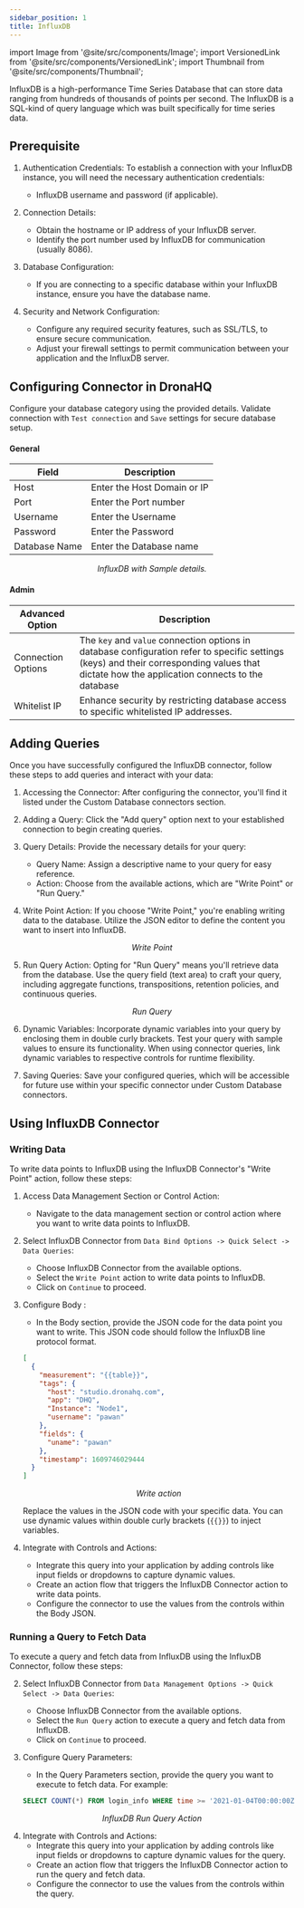 ```yaml
---
sidebar_position: 1
title: InfluxDB
---
```


import Image from '@site/src/components/Image'; import VersionedLink from '@site/src/components/VersionedLink'; import
Thumbnail from '@site/src/components/Thumbnail';

InfluxDB is a high-performance Time Series Database that can store data ranging from hundreds of thousands of points per
second. The InfluxDB is a SQL-kind of query language which was built specifically for time series data.

## Prerequisite

1. Authentication Credentials: To establish a connection with your InfluxDB instance, you will need the necessary
   authentication credentials:

   - InfluxDB username and password (if applicable).

2. Connection Details:

   - Obtain the hostname or IP address of your InfluxDB server.
   - Identify the port number used by InfluxDB for communication (usually 8086).

3. Database Configuration:

   - If you are connecting to a specific database within your InfluxDB instance, ensure you have the database name.

4. Security and Network Configuration:
   - Configure any required security features, such as SSL/TLS, to ensure secure communication.
   - Adjust your firewall settings to permit communication between your application and the InfluxDB server.

## Configuring Connector in DronaHQ

Configure your database category using the provided details. Validate connection with `Test connection` and `Save`
settings for secure database setup.

#### General

| Field         | Description                 |
| ------------- | --------------------------- |
| Host          | Enter the Host Domain or IP |
| Port          | Enter the Port number       |
| Username      | Enter the Username          |
| Password      | Enter the Password          |
| Database Name | Enter the Database name     |

<figure>
  <Thumbnail src="/img/reference/connectors/influxdb/details.png" alt="InfluxDB with Sample details." />
  <figcaption align = "center"><i>InfluxDB with Sample details.</i></figcaption>
</figure>

#### Admin

| Advanced Option                                                                                    | Description                                                                                                                                                                                   |
| -------------------------------------------------------------------------------------------------- | --------------------------------------------------------------------------------------------------------------------------------------------------------------------------------------------- |
| Connection Options                                                                                 | The `key` and `value` connection options in database configuration refer to specific settings (keys) and their corresponding values that dictate how the application connects to the database |
| <VersionedLink to = "/datasource-concepts/whitelisting-dronahq-ip/"> Whitelist IP </VersionedLink> | Enhance security by restricting database access to specific whitelisted IP addresses.                                                                                                         |

## Adding Queries

Once you have successfully configured the InfluxDB connector, follow these steps to add queries and interact with your
data:

1. Accessing the Connector: After configuring the connector, you'll find it listed under the Custom Database connectors
   section.

2. Adding a Query: Click the "Add query" option next to your established connection to begin creating queries.

3. Query Details: Provide the necessary details for your query:

   - Query Name: Assign a descriptive name to your query for easy reference.
   - Action: Choose from the available actions, which are "Write Point" or "Run Query."

4. Write Point Action: If you choose "Write Point," you're enabling writing data to the database. Utilize the JSON
editor to define the content you want to insert into InfluxDB.

<figure>
   <Thumbnail src="/img/reference/connectors/influxdb/write.png" alt="Write Point" />
   <figcaption align = "center"><i>Write Point</i></figcaption>
</figure>

5. Run Query Action: Opting for "Run Query" means you'll retrieve data from the database. Use the query field (text
area) to craft your query, including aggregate functions, transpositions, retention policies, and continuous queries.

<figure>
   <Thumbnail src="/img/reference/connectors/influxdb/run.png" alt="Run Query" />
   <figcaption align = "center"><i>Run Query</i></figcaption>
</figure>

6. Dynamic Variables: Incorporate dynamic variables into your query by enclosing them in double curly brackets. Test
   your query with sample values to ensure its functionality. When using connector queries, link dynamic variables to
   respective controls for runtime flexibility.

7. Saving Queries: Save your configured queries, which will be accessible for future use within your specific connector
   under Custom Database connectors.

## Using InfluxDB Connector

### Writing Data

To write data points to InfluxDB using the InfluxDB Connector's "Write Point" action, follow these steps:

1. Access Data Management Section or Control Action:

   - Navigate to the data management section or control action where you want to write data points to InfluxDB.

2. Select InfluxDB Connector from `Data Bind Options -> Quick Select -> Data Queries`:

   - Choose InfluxDB Connector from the available options.
   - Select the `Write Point` action to write data points to InfluxDB.
   - Click on `Continue` to proceed.

3. Configure Body :

   - In the Body section, provide the JSON code for the data point you want to write. This JSON code should follow the
     InfluxDB line protocol format.

   ```json
   [
     {
       "measurement": "{{table}}",
       "tags": {
         "host": "studio.dronahq.com",
         "app": "DHQ",
         "Instance": "Node1",
         "username": "pawan"
       },
       "fields": {
         "uname": "pawan"
       },
       "timestamp": 1609746029444
     }
   ]
   ```

   <figure>
       <Thumbnail src="/img/reference/connectors/influxdb/writeaction.png" alt="Write action" />
       <figcaption align = "center"><i>Write action</i></figcaption>
    </figure>

   Replace the values in the JSON code with your specific data. You can use dynamic values within double curly brackets
   (`{{}}`) to inject variables.

4. Integrate with Controls and Actions:
   - Integrate this query into your application by adding controls like input fields or dropdowns to capture dynamic
     values.
   - Create an action flow that triggers the InfluxDB Connector action to write data points.
   - Configure the connector to use the values from the controls within the Body JSON.

### Running a Query to Fetch Data

To execute a query and fetch data from InfluxDB using the InfluxDB Connector, follow these steps:

2. Select InfluxDB Connector from `Data Management Options -> Quick Select -> Data Queries`:
   - Choose InfluxDB Connector from the available options.
   - Select the `Run Query` action to execute a query and fetch data from InfluxDB.
   - Click on `Continue` to proceed.
3. Configure Query Parameters:

   - In the Query Parameters section, provide the query you want to execute to fetch data. For example:

   ```sql
   SELECT COUNT(*) FROM login_info WHERE time >= '2021-01-04T00:00:00Z' AND time <= '2021-02-03T00:00:00Z' GROUP BY time(1d)
   ```

  <figure>
       <Thumbnail src="/img/reference/connectors/influxdb/runquery.png" alt="InfluxDB Run Query Action" />
       <figcaption align = "center"><i>InfluxDB Run Query Action</i></figcaption>
    </figure>

4. Integrate with Controls and Actions:
   - Integrate this query into your application by adding controls like input fields or dropdowns to capture dynamic
     values for the query.
   - Create an action flow that triggers the InfluxDB Connector action to run the query and fetch data.
   - Configure the connector to use the values from the controls within the query.

